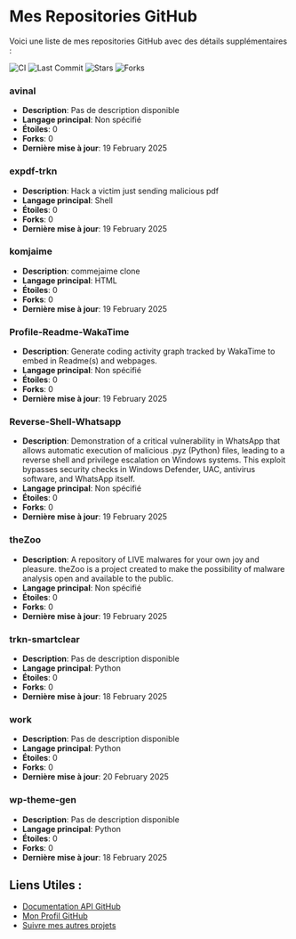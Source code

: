 # Mes Repositories GitHub

Voici une liste de mes repositories GitHub avec des détails supplémentaires :


![CI](https://img.shields.io/github/workflow/status/trh4ckn0n/work/CI?label=build&logo=github&style=flat-square)
![Last Commit](https://img.shields.io/github/last-commit/trh4ckn0n/work?style=flat-square)
![Stars](https://img.shields.io/github/stars/trh4ckn0n/work?style=flat-square)
![Forks](https://img.shields.io/github/forks/trh4ckn0n/work?style=flat-square)


### avinal
- **Description**: Pas de description disponible
- **Langage principal**: Non spécifié
- **Étoiles**: 0
- **Forks**: 0
- **Dernière mise à jour**: 19 February 2025

### expdf-trkn
- **Description**: Hack a victim just sending malicious pdf
- **Langage principal**: Shell
- **Étoiles**: 0
- **Forks**: 0
- **Dernière mise à jour**: 19 February 2025

### komjaime
- **Description**: commejaime clone
- **Langage principal**: HTML
- **Étoiles**: 0
- **Forks**: 0
- **Dernière mise à jour**: 19 February 2025

### Profile-Readme-WakaTime
- **Description**: Generate coding activity graph tracked by WakaTime to embed in Readme(s) and webpages.
- **Langage principal**: Non spécifié
- **Étoiles**: 0
- **Forks**: 0
- **Dernière mise à jour**: 19 February 2025

### Reverse-Shell-Whatsapp
- **Description**: Demonstration of a critical vulnerability in WhatsApp that allows automatic execution of malicious .pyz (Python) files, leading to a reverse shell and privilege escalation on Windows systems. This exploit bypasses security checks in Windows Defender, UAC, antivirus software, and WhatsApp itself.
- **Langage principal**: Non spécifié
- **Étoiles**: 0
- **Forks**: 0
- **Dernière mise à jour**: 19 February 2025

### theZoo
- **Description**: A repository of LIVE malwares for your own joy and pleasure. theZoo is a project created to make the possibility of malware analysis open and available to the public.
- **Langage principal**: Non spécifié
- **Étoiles**: 0
- **Forks**: 0
- **Dernière mise à jour**: 19 February 2025

### trkn-smartclear
- **Description**: Pas de description disponible
- **Langage principal**: Python
- **Étoiles**: 0
- **Forks**: 0
- **Dernière mise à jour**: 18 February 2025

### work
- **Description**: Pas de description disponible
- **Langage principal**: Python
- **Étoiles**: 0
- **Forks**: 0
- **Dernière mise à jour**: 20 February 2025

### wp-theme-gen
- **Description**: Pas de description disponible
- **Langage principal**: Python
- **Étoiles**: 0
- **Forks**: 0
- **Dernière mise à jour**: 18 February 2025


## Liens Utiles :
- [Documentation API GitHub](https://docs.github.com/en/rest)
- [Mon Profil GitHub](https://github.com/trh4ckn0n)
- [Suivre mes autres projets](https://github.com/trh4ckn0n?tab=repositories)


